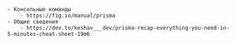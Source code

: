 	- Консольные команды
		- https://fig.io/manual/prisma
	- Общие сведения
		- https://dev.to/keshav___dev/prisma-recap-everything-you-need-in-5-minutes-cheat-sheet-19m6